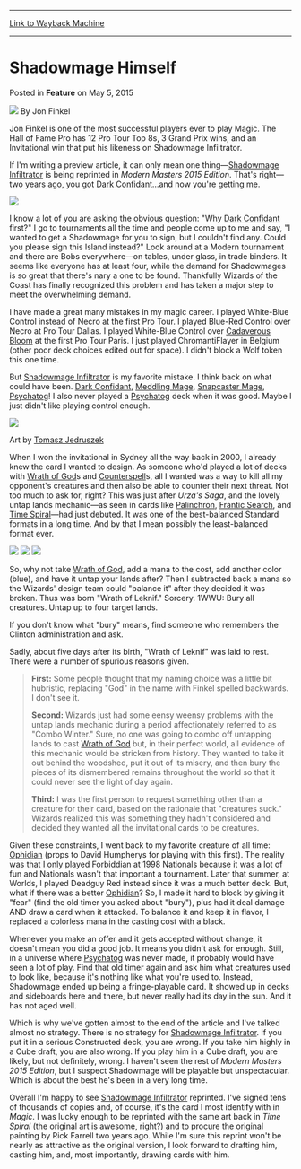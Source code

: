 
---
[Link to Wayback Machine](https://web.archive.org/web/20150505193317/http://magic.wizards.com/en/articles/archive/feature/shadowmage-himself-2015-05-05)

[_metadata_:author]:- "Jon Finkel"
[_metadata_:description]:- "Jon Finkel speaks up about a Modern Masters 2015 Edition card that is very near-and-dear to him."
[_metadata_:generator]:- "Drupal 7 (http://drupal.org)"
[_metadata_:publish_date]:- "2015-05-05"
[_metadata_:title]:- "Shadowmage Himself"
[_metadata_:wayback_capture_timestamp]:- "2015-05-05 19:33:17+00:00"
[_metadata_:wayback_raw_url]:- "https://web.archive.org/web/20150505193317id_/http://magic.wizards.com/en/articles/archive/feature/shadowmage-himself-2015-05-05"
[_metadata_:wayback_url]:- "http://magic.wizards.com/en/articles/archive/feature/shadowmage-himself-2015-05-05"
---


Shadowmage Himself
==================



 Posted in **Feature**
 on May 5, 2015 






![](https://media.magic.wizards.com/styles/auth_small/public/images/person/Bio_JonFinkel.jpg)
By Jon Finkel




 Jon Finkel is one of the most successful players ever to play Magic. The Hall of Fame Pro has 12 Pro Tour Top 8s, 3 Grand Prix wins, and an Invitational win that put his likeness on Shadowmage Infiltrator. 






If I'm writing a preview article, it can only mean one thing—[Shadowmage Infiltrator](http://gatherer.wizards.com/Pages/Card/Details.aspx?name=Shadowmage+Infiltrator) is being reprinted in *Modern Masters 2015 Edition*. That's right—two years ago, you got [Dark Confidant](http://gatherer.wizards.com/Pages/Card/Details.aspx?name=Dark+Confidant)…and now you're getting me.



![](https://media.wizards.com/2015/mm2_9vgauji43t9a/en_beGQBsb4S5.png)



I know a lot of you are asking the obvious question: "Why [Dark Confidant](http://gatherer.wizards.com/Pages/Card/Details.aspx?name=Dark+Confidant) first?" I go to tournaments all the time and people come up to me and say, "I wanted to get a Shadowmage for you to sign, but I couldn't find any. Could you please sign this Island instead?" Look around at a Modern tournament and there are Bobs everywhere—on tables, under glass, in trade binders. It seems like everyone has at least four, while the demand for Shadowmages is so great that there's nary a one to be found. Thankfully Wizards of the Coast has finally recognized this problem and has taken a major step to meet the overwhelming demand.



I have made a great many mistakes in my magic career. I played White-Blue Control instead of Necro at the first Pro Tour. I played Blue-Red Control over Necro at Pro Tour Dallas. I played White-Blue Control over [Cadaverous Bloom](http://gatherer.wizards.com/Pages/Card/Details.aspx?name=Cadaverous+Bloom) at the first Pro Tour Paris. I just played ChromantiFlayer in Belgium (other poor deck choices edited out for space). I didn't block a Wolf token this one time.



But [Shadowmage Infiltrator](http://gatherer.wizards.com/Pages/Card/Details.aspx?name=Shadowmage+Infiltrator) is my favorite mistake. I think back on what could have been. [Dark Confidant](http://gatherer.wizards.com/Pages/Card/Details.aspx?name=Dark+Confidant), [Meddling Mage](http://gatherer.wizards.com/Pages/Card/Details.aspx?name=Meddling+Mage), [Snapcaster Mage](http://gatherer.wizards.com/Pages/Card/Details.aspx?name=Snapcaster+Mage), [Psychatog](http://gatherer.wizards.com/Pages/Card/Details.aspx?name=Psychatog)! I also never played a [Psychatog](http://gatherer.wizards.com/Pages/Card/Details.aspx?name=Psychatog) deck when it was good. Maybe I just didn't like playing control enough.



![](https://media.wizards.com/2015/images/daily/en_rHHxvJtl4T.jpg)


Art by [Tomasz Jedruszek](http://gatherer.wizards.com/Pages/Search/Default.aspx?action=advanced&output=spoiler&method=visual&artist=+%5BTomasz%5D+%5BJedruszek%5D)




When I won the invitational in Sydney all the way back in 2000, I already knew the card I wanted to design. As someone who'd played a lot of decks with [Wrath of God](http://gatherer.wizards.com/Pages/Card/Details.aspx?name=Wrath+of+God)s and [Counterspell](http://gatherer.wizards.com/Pages/Card/Details.aspx?name=Counterspell)s, all I wanted was a way to kill all my opponent's creatures and then also be able to counter their next threat. Not too much to ask for, right? This was just after *Urza's Saga*, and the lovely untap lands mechanic—as seen in cards like [Palinchron](http://gatherer.wizards.com/Pages/Card/Details.aspx?name=Palinchron), [Frantic Search](http://gatherer.wizards.com/Pages/Card/Details.aspx?name=Frantic+Search), and [Time Spiral](http://gatherer.wizards.com/Pages/Card/Details.aspx?name=Time+Spiral)—had just debuted. It was one of the best-balanced Standard formats in a long time. And by that I mean possibly the least-balanced format ever.



[![](http://gatherer.wizards.com/Handlers/Image.ashx?type=card&multiverseid=12580)](http://gatherer.wizards.com/Pages/Card/Details.aspx?multiverseid=12580) [![](http://gatherer.wizards.com/Handlers/Image.ashx?type=card&multiverseid=12375)](http://gatherer.wizards.com/Pages/Card/Details.aspx?multiverseid=12375) [![](http://gatherer.wizards.com/Handlers/Image.ashx?type=card&multiverseid=10423)](http://gatherer.wizards.com/Pages/Card/Details.aspx?multiverseid=10423)




So, why not take [Wrath of God](http://gatherer.wizards.com/Pages/Card/Details.aspx?name=Wrath+of+God), add a mana to the cost, add another color (blue), and have it untap your lands after? Then I subtracted back a mana so the Wizards' design team could "balance it" after they decided it was broken. Thus was born "Wrath of Leknif." Sorcery. 1WWU: Bury all creatures. Untap up to four target lands.



If you don't know what "bury" means, find someone who remembers the Clinton administration and ask.



Sadly, about five days after its birth, "Wrath of Leknif" was laid to rest. There were a number of spurious reasons given.




> 
> **First:** Some people thought that my naming choice was a little bit hubristic, replacing "God" in the name with Finkel spelled backwards. I don't see it.
> 
> 
> 
> **Second:** Wizards just had some eensy weensy problems with the untap lands mechanic during a period affectionately referred to as "Combo Winter." Sure, no one was going to combo off untapping lands to cast [Wrath of God](http://gatherer.wizards.com/Pages/Card/Details.aspx?name=Wrath+of+God) but, in their perfect world, all evidence of this mechanic would be stricken from history. They wanted to take it out behind the woodshed, put it out of its misery, and then bury the pieces of its dismembered remains throughout the world so that it could never see the light of day again.
> 
> 
> 
> **Third:** I was the first person to request something other than a creature for their card, based on the rationale that "creatures suck." Wizards realized this was something they hadn't considered and decided they wanted all the invitational cards to be creatures.
> 
> 
> 



Given these constraints, I went back to my favorite creature of all time: [Ophidian](http://gatherer.wizards.com/Pages/Card/Details.aspx?name=Ophidian) (props to David Humpherys for playing with this first). The reality was that I only played Forbiddian at 1998 Nationals because it was a lot of fun and Nationals wasn't that important a tournament. Later that summer, at Worlds, I played Deadguy Red instead since it was a much better deck. But, what if there was a better [Ophidian](http://gatherer.wizards.com/Pages/Card/Details.aspx?name=Ophidian)? So, I made it hard to block by giving it "fear" (find the old timer you asked about "bury"), plus had it deal damage AND draw a card when it attacked. To balance it and keep it in flavor, I replaced a colorless mana in the casting cost with a black.



Whenever you make an offer and it gets accepted without change, it doesn't mean you did a good job. It means you didn't ask for enough. Still, in a universe where [Psychatog](http://gatherer.wizards.com/Pages/Card/Details.aspx?name=Psychatog) was never made, it probably would have seen a lot of play. Find that old timer again and ask him what creatures used to look like, because it's nothing like what you're used to. Instead, Shadowmage ended up being a fringe-playable card. It showed up in decks and sideboards here and there, but never really had its day in the sun. And it has not aged well.



Which is why we've gotten almost to the end of the article and I've talked almost no strategy. There is no strategy for [Shadowmage Infiltrator](http://gatherer.wizards.com/Pages/Card/Details.aspx?name=Shadowmage+Infiltrator). If you put it in a serious Constructed deck, you are wrong. If you take him highly in a Cube draft, you are also wrong. If you play him in a Cube draft, you are likely, but not definitely, wrong. I haven't seen the rest of *Modern Masters* *2015 Edition*, but I suspect Shadowmage will be playable but unspectacular. Which is about the best he's been in a very long time.



Overall I'm happy to see [Shadowmage Infiltrator](http://gatherer.wizards.com/Pages/Card/Details.aspx?name=Shadowmage+Infiltrator) reprinted. I've signed tens of thousands of copies and, of course, it's the card I most identify with in *Magic*. I was lucky enough to be reprinted with the same art back in *Time Spiral* (the original art is awesome, right?) and to procure the original painting by Rick Farrell two years ago. While I'm sure this reprint won't be nearly as attractive as the original version, I look forward to drafting him, casting him, and, most importantly, drawing cards with him.









